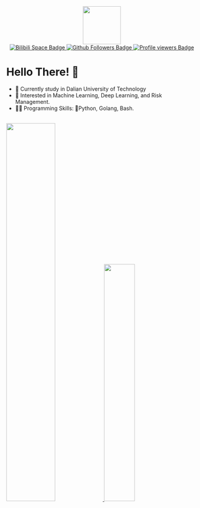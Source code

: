 <div id="header" align="center">
  <img src="https://i.giphy.com/media/v1.Y2lkPTc5MGI3NjExMXo0eTlhcmk2b3ZpbGszbTV2dmpnOWQ3M2k3a21mOWVhNGVkenR6ZiZlcD12MV9pbnRlcm5hbF9naWZfYnlfaWQmY3Q9Zw/NVYqYk27SdxRe/giphy.gif" width="100"/>
</div>

<div id="badges" align="center">
    <a href="https://space.bilibili.com/384879531">
        <img src="https://img.shields.io/badge/M1andy-B站-blue?style=for-the-badge" alt="Bilibili Space Badge">
    </a>
    <a href="https://github.com/M1andy">
        <img src="https://img.shields.io/github/followers/M1andy?style=for-the-badge" alt="Github Followers Badge">
    </a>
    <a href>
        <img src="https://komarev.com/ghpvc/?username=M1andy&style=for-the-badge" alt="Profile viewers Badge">
    </a>
</div>

# Hello There! 👋

- 📖 Currently study in Dalian University of Technology
- 🌟 Interested in Machine Learning, Deep Learning, and Risk Management.
- 👨‍💻 Programming Skills: 🐍Python, Golang, Bash.


<!-- <div id="repo" align="center">
    <a href="https://github.com/M1andy/adc">
        <img style="height: auto; width: 50%" src="https://github-readme-stats.vercel.app/api/pin/?username=M1andy&repo=adc&show_owner=true">
    </a>
</div> -->

<br>

<div id="stats" class="container">
    <a href="https://github.com/M1andy">
        <img style="height: auto; width: 50.5%" src="https://github-readme-stats.vercel.app/api?username=M1andy">
    </a>
    <a href="https://github.com/M1andy">
        <img style="height: auto; width: 40%" src="https://github-readme-stats.vercel.app/api/top-langs/?username=M1andy&layout=compact&hide=html,javascript,scss,css,java,c++,liquid">
    </a>
</div>